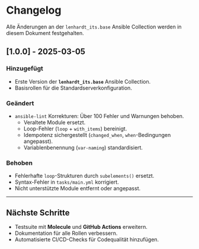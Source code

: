 # Changelog

Alle Änderungen an der `lenhardt_its.base` Ansible Collection werden in diesem Dokument festgehalten.

## [1.0.0] - 2025-03-05
### Hinzugefügt
- Erste Version der **`lenhardt_its.base`** Ansible Collection.
- Basisrollen für die Standardserverkonfiguration.

### Geändert
- `ansible-lint` Korrekturen: Über 100 Fehler und Warnungen behoben.
  - Veraltete Module ersetzt.
  - Loop-Fehler (`loop` + `with_items`) bereinigt.
  - Idempotenz sichergestellt (`changed_when`, `when`-Bedingungen angepasst).
  - Variablenbenennung (`var-naming`) standardisiert.

### Behoben
- Fehlerhafte `loop`-Strukturen durch `subelements()` ersetzt.
- Syntax-Fehler in `tasks/main.yml` korrigiert.
- Nicht unterstützte Module entfernt oder angepasst.

---

## Nächste Schritte
- Testsuite mit **Molecule** und **GitHub Actions** erweitern.
- Dokumentation für alle Rollen verbessern.
- Automatisierte CI/CD-Checks für Codequalität hinzufügen.